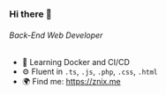 ### Hi there 👋

###### Back-End Web Developer

- 🌱 Learning Docker and CI/CD
- ⚙️ Fluent in `.ts`, `.js`, `.php`, `.css`, `.html`
- 🌍 Find me: https://znix.me
